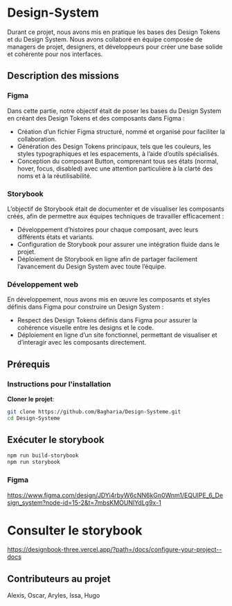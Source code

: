 # Design-System

Durant ce projet, nous avons mis en pratique les bases des Design Tokens et du Design System.
Nous avons collaboré en équipe composée de managers de projet, designers, et développeurs pour créer une base solide et cohérente pour nos interfaces.

## Description des missions

### Figma

Dans cette partie, notre objectif était de poser les bases du Design System en créant des Design Tokens et des composants dans Figma :
* Création d’un fichier Figma structuré, nommé et organisé pour faciliter la collaboration.
* Génération des Design Tokens principaux, tels que les couleurs, les styles typographiques et les espacements, à l’aide d’outils spécialisés.
* Conception du composant Button, comprenant tous ses états (normal, hover, focus, disabled) avec une attention particulière à la clarté des noms et à la réutilisabilité.

### Storybook

L’objectif de Storybook était de documenter et de visualiser les composants créés, afin de permettre aux équipes techniques de travailler efficacement :
* Développement d’histoires pour chaque composant, avec leurs différents états et variants.
* Configuration de Storybook pour assurer une intégration fluide dans le projet.
* Déploiement de Storybook en ligne afin de partager facilement l’avancement du Design System avec toute l’équipe.

### Développement web

En développement, nous avons mis en œuvre les composants et styles définis dans Figma pour construire un Design System :
* Respect des Design Tokens définis dans Figma pour assurer la cohérence visuelle entre les designs et le code.
* Déploiement en ligne d’un site fonctionnel, permettant de visualiser et d’interagir avec les composants directement.

## Prérequis

### Instructions pour l'installation

**Cloner le projet**:

```bash
git clone https://github.com/Bagharia/Design-Systeme.git
cd Design-Systeme
```

## Exécuter le storybook

```bash
npm run build-storybook
npm run storybook
```

### Figma

https://www.figma.com/design/JDYi4rbyW6cNN6kGn0Wnm1/EQUIPE_6_Design_system?node-id=15-2&t=7mbsKMOUNlYdLg9x-1

# Consulter le storybook 
https://designbook-three.vercel.app/?path=/docs/configure-your-project--docs

## Contributeurs au projet

Alexis, Oscar, Aryles, Issa, Hugo
